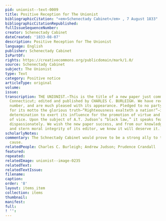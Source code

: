 ```yaml
---
pid: unionist--text-0009
title: Positive Reception for The Unionist
bibliographicCitation: "<em>Schenectady Cabinet</em> , 7 August 1833"
bibliographicCitationRepublished: 
fullIssueSequenceNumber: 
creator: Schenectady Cabinet
dateCreated: '1833-08-07'
description: Positive Reception for The Unionist
language: English
publisher: Schenectady Cabinet
IsPartOf: 
rights: https://creativecommons.org/publicdomain/mark/1.0/
source: Schenectady Cabinet
subject: The Unionist
type: Text
category: Positive notice
articleType: original
volume: 
issue: 
transcription: THE UNIONIST.—This is the title of a new paper just commenced at Brooklyn,
  Connecticut; edited and published by CHARLES C. BURLEIGH. We have received the first
  number, and are much pleased with its appearance. Pledged to no party, but taking
  for its motto the glorious truth—“Righteousness exalteth a nation!”—it avows its
  determination to exert its influence for the promotion of virtue and the suppression
  of vice. Upon the subject of A.T. Judson’s “black law,” it speaks fearlessly, independently,
  dispassionately. We wish the new paper success, and from our knowledge of the talents
  and stern moral integrity of its editor, we know it will deserve it.
scholarlyNotes: 
commentary: The Schnectady Cabinet would prove to be a strong ally to the Abolitionist
  cause.
relatedPeople: Charles C. Burleigh; Andrew Judson; Prudence Crandall
featured: 
repeated: 
relatedImage: unionist--image-0235
relatedText: 
relatedTextIssue: 
filename: 
caption: 
order: '8'
layout: items_item
collection: items
thumbnail: 
manifest: 
full: 
! '': 
---
```

